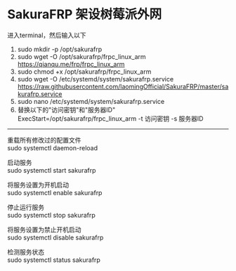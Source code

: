 # SakuraFRP 架设树莓派外网
进入terminal，然后输入以下
1) sudo mkdir -p /opt/sakurafrp
2) sudo wget -O /opt/sakurafrp/frpc_linux_arm https://qianqu.me/frp/frpc_linux_arm
3) sudo chmod +x /opt/sakurafrp/frpc_linux_arm
4) sudo wget -O /etc/systemd/system/sakurafrp.service https://raw.githubusercontent.com/laomingOfficial/SakuraFRP/master/sakurafrp.service
5) sudo nano /etc/systemd/system/sakurafrp.service
6) 替换以下的"访问密钥"和"服务器ID"
ExecStart=/opt/sakurafrp/frpc_linux_arm -t 访问密钥 -s 服务器ID
---
重载所有修改过的配置文件  
sudo systemctl daemon-reload  

启动服务  
sudo systemctl start sakurafrp  

将服务设置为开机启动  
sudo systemctl enable sakurafrp  

停止运行服务  
sudo systemctl stop sakurafrp  

将服务设置为禁止开机启动  
sudo systemctl disable sakurafrp  

检测服务状态  
sudo systemctl status sakurafrp  